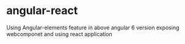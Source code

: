 # angular-react
Using Angular-elements feature in above angular 6 version exposing webcomponet and using react application
